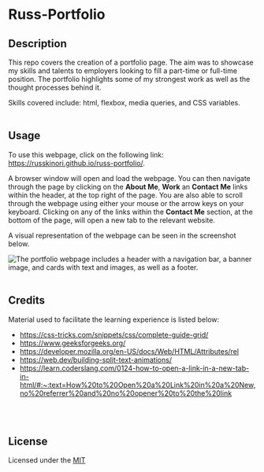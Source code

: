# Russ-Portfolio

## Description
This repo covers the creation of a portfolio page. The aim was to showcase my skills and talents to employers looking to fill a part-time or full-time position. The portfolio highlights some of my strongest work as well as the thought processes behind it.

Skills covered include: html, flexbox, media queries, and CSS variables. 
<br>
<br>

## Usage
To use this webpage, click on the following link: https://russkinori.github.io/russ-portfolio/.

A browser window will open and load the webpage. You can then navigate through the page by clicking on the **About Me**, **Work** an **Contact Me** links within the header, at the top right of the page. You are also able to scroll through the webpage using either your mouse or the arrow keys on your keyboard. Clicking on any of the links within the **Contact Me** section, at the bottom of the page, will open a new tab to the relevant website.

A visual representation of the webpage can be seen in the screenshot below.

![The portfolio webpage includes a header with a navigation bar, a banner image, and cards with text and images, as well as a footer.](../russ-portfolio/starter/images/russ-portfolio.png)
<br>
<br>

## Credits
Material used to facilitate the learning experience is listed below: 
- https://css-tricks.com/snippets/css/complete-guide-grid/
- https://www.geeksforgeeks.org/
- https://developer.mozilla.org/en-US/docs/Web/HTML/Attributes/rel
- https://web.dev/building-split-text-animations/
- https://learn.coderslang.com/0124-how-to-open-a-link-in-a-new-tab-in-html/#:~:text=How%20to%20Open%20a%20Link%20in%20a%20New,no%20referrer%20and%20no%20opener%20to%20the%20link
<br>
<br>

## License
Licensed under the [MIT](./LICENSE)

